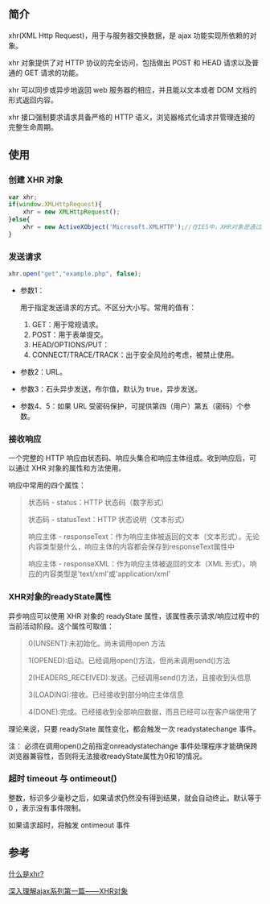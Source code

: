 ## 简介

xhr(XML Http Request)，用于与服务器交换数据，是 ajax 功能实现所依赖的对象。

xhr 对象提供了对 HTTP 协议的完全访问，包括做出 POST 和 HEAD 请求以及普通的 GET 请求的功能。

xhr 可以同步或异步地返回 web 服务器的相应，并且能以文本或者 DOM 文档的形式返回内容。

xhr 接口强制要求请求具备严格的 HTTP 语义，浏览器格式化请求并管理连接的完整生命周期。

## 使用

### 创建 XHR 对象

```javascript
var xhr;
if(window.XMLHttpRequest){
    xhr = new XMLHttpRequest();
}else{
    xhr = new ActiveXObject('Microsoft.XMLHTTP');//在IE5中，XHR对象是通过MSXML库中的一个ActiveX对象实现的
}
```

### 发送请求

```javascript
xhr.open("get","example.php", false);
```

- 参数1：

  用于指定发送请求的方式。不区分大小写。常用的值有：

  1. GET：用于常规请求。
  2. POST：用于表单提交。
  3. HEAD/OPTIONS/PUT：
  4. CONNECT/TRACE/TRACK：出于安全风险的考虑，被禁止使用。

- 参数2：URL。

- 参数3：石头异步发送，布尔值，默认为 true，异步发送。

- 参数4、5：如果 URL 受密码保护，可提供第四（用户）第五（密码）个参数。

### 接收响应

一个完整的 HTTP 响应由状态码、响应头集合和响应主体组成。收到响应后，可以通过 XHR 对象的属性和方法使用。

响应中常用的四个属性：

>状态码 - status：HTTP 状态码（数字形式）
>
>状态码 - statusText：HTTP 状态说明（文本形式）
>
>响应主体 - responseText：作为响应主体被返回的文本（文本形式）。无论内容类型是什么，响应主体的内容都会保存到responseText属性中
>
>响应主体 - responseXML：作为响应主体被返回的文本（XML 形式）。响应的内容类型是'text/xml'或'application/xml'

### XHR对象的readyState属性

异步响应可以使用 XHR 对象的 readyState 属性，该属性表示请求/响应过程中的当前活动阶段。这个属性可取值：

> 0(UNSENT):未初始化。尚未调用open 方法
>
> 1(OPENED):启动。已经调用open()方法，但尚未调用send()方法
>
> 2(HEADERS_RECEIVED):发送。己经调用send()方法，且接收到头信息
>
> 3(LOADING):接收。已经接收到部分响应主体信息
>
> 4(DONE):完成。已经接收到全部响应数据，而且已经可以在客户端使用了

理论来说，只要 readyState 属性变化，都会触发一次 readystatechange 事件。

注： 必须在调用open()之前指定onreadystatechange 事件处理程序才能确保跨浏览器兼容性，否则将无法接收readyState属性为0和1的情况。

### 超时 timeout 与 ontimeout()

整数，标识多少毫秒之后，如果请求仍然没有得到结果，就会自动终止。默认等于 0 ，表示没有事件限制。

如果请求超时，将触发 ontimeout 事件

## 参考

[什么是xhr?](https://blog.csdn.net/m_s_l/article/details/89460964)

[深入理解ajax系列第一篇——XHR对象](https://blog.csdn.net/weixin_33827965/article/details/85830502?utm_medium=distribute.pc_relevant.none-task-blog-BlogCommendFromBaidu-1.control&depth_1-utm_source=distribute.pc_relevant.none-task-blog-BlogCommendFromBaidu-1.control)
